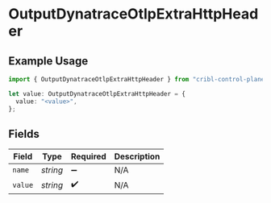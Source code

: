 # OutputDynatraceOtlpExtraHttpHeader

## Example Usage

```typescript
import { OutputDynatraceOtlpExtraHttpHeader } from "cribl-control-plane/models";

let value: OutputDynatraceOtlpExtraHttpHeader = {
  value: "<value>",
};
```

## Fields

| Field              | Type               | Required           | Description        |
| ------------------ | ------------------ | ------------------ | ------------------ |
| `name`             | *string*           | :heavy_minus_sign: | N/A                |
| `value`            | *string*           | :heavy_check_mark: | N/A                |
